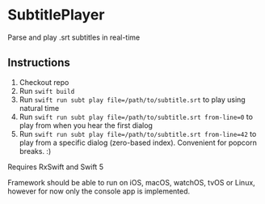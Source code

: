 # SubtitlePlayer

Parse and play .srt subtitles in real-time

## Instructions
1. Checkout repo
2. Run `swift build`
3. Run `swift run subt play file=/path/to/subtitle.srt` to play using natural time
4. Run `swift run subt play file=/path/to/subtitle.srt from-line=0` to play from when you hear the first dialog
5. Run `swift run subt play file=/path/to/subtitle.srt from-line=42` to play from a specific dialog (zero-based index). Convenient for popcorn breaks. :)

Requires RxSwift and Swift 5

Framework should be able to run on iOS, macOS, watchOS, tvOS or Linux, however for now only the console app is implemented.